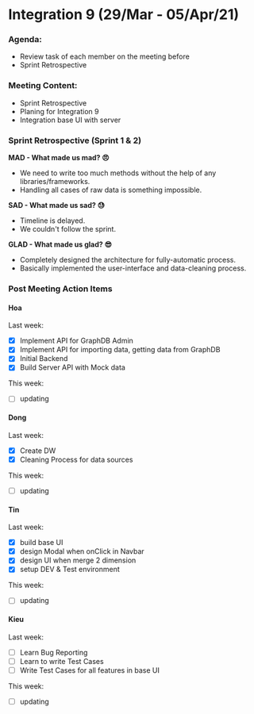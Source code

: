 # Integration 9 (29/Mar - 05/Apr/21)

### Agenda:

- Review task of each member on the meeting before
- Sprint Retrospective

### Meeting Content:

- Sprint Retrospective
- Planing for Integration 9
- Integration base UI with server

### Sprint Retrospective (Sprint 1 & 2)

**MAD - What made us mad? 😠**

- We need to write too much methods without the help of any libraries/frameworks.
- Handling all cases of raw data is something impossible.

**SAD - What made us sad? 😓**

- Timeline is delayed.
- We couldn't follow the sprint.

**GLAD - What made us glad? 😎**

- Completely designed the architecture for fully-automatic process.
- Basically implemented the user-interface and data-cleaning process.

### Post Meeting Action Items

#### Hoa

Last week:

- [x] Implement API for GraphDB Admin
- [x] Implement API for importing data, getting data from GraphDB
- [x] Initial Backend
- [x] Build Server API with Mock data

This week:

- [ ] updating

#### Dong

Last week:

- [x] Create DW
- [x] Cleaning Process for data sources

This week:

- [ ] updating

#### Tin

Last week:

- [x] build base UI
- [x] design Modal when onClick in Navbar
- [x] design UI when merge 2 dimension
- [x] setup DEV & Test environment

This week:

- [ ] updating

#### Kieu

Last week:

- [ ] Learn Bug Reporting
- [ ] Learn to write Test Cases
- [ ] Write Test Cases for all features in base UI

This week:

- [ ] updating
